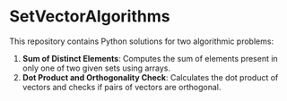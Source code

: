 # SetVectorAlgorithms
This repository contains Python solutions for two algorithmic problems:
1. **Sum of Distinct Elements**: Computes the sum of elements present in only one of two given sets using arrays.
2. **Dot Product and Orthogonality Check**: Calculates the dot product of vectors and checks if pairs of vectors are orthogonal.
